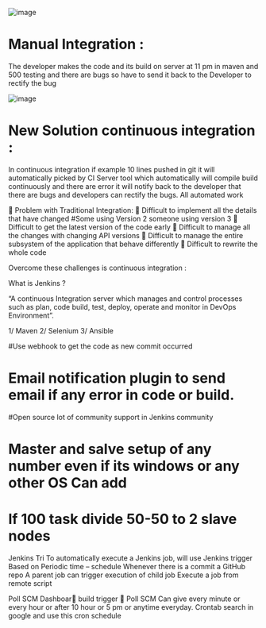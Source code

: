 
![image](https://github.com/user-attachments/assets/2b114e0f-526d-44c9-a429-1c395e4a4438)

 

Manual Integration : 
=====================
The developer makes the code and its build on server at 11 pm in maven and 500 testing and there are bugs so have to send it back to the Developer to rectify the bug 

![image](https://github.com/user-attachments/assets/905878ea-6bf2-4497-bb14-6c645b0187b8)


New Solution continuous integration : 
================================
In continuous integration if example 10 lines pushed in git it will automatically picked by CI Server tool which automatically will compile build continuously and there are error it will notify back to the developer that there are bugs and developers can rectify the bugs. All automated work  

 
	Problem with Traditional Integration: 
	Difficult to implement all the details that have changed 
#Some using Version 2 someone using version 3 
	Difficult to get the latest version of the code early
	Difficult to manage all the changes with changing API versions
	Difficult to manage the entire subsystem of the application that behave differently
	Difficult to rewrite the whole code

Overcome these challenges is continuous integration :
 
 


 

What is Jenkins ?

“A continuous Integration server which manages and control processes such as plan, code build, test, deploy, operate and monitor in DevOps Environment”.

1/ Maven
2/ Selenium
3/ Ansible 





 


#Use webhook to get the code      as new commit occurred
# Email notification plugin to send email if any error in code or build.
#Open source lot of community support in Jenkins community
# Master and salve setup of any number even if its windows or any other OS Can add 
# If 100 task divide 50-50 to 2 slave nodes 

                                         

Jenkins Tri
To automatically execute a Jenkins job, will use Jenkins trigger 
Based on 
Periodic time – schedule 
Whenever there is a commit a GitHub repo
A parent job can trigger execution of child job
Execute a job from remote script

Poll SCM Dashboar build trigger  Poll SCM
Can give every minute or every hour or after 10 hour or 5 pm or anytime everyday. 
Crontab search in google and use this cron schedule



